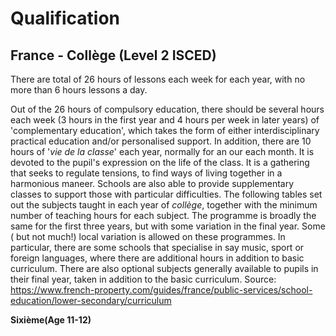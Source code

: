 # Qualification

## France - Collège (Level 2 ISCED)
There are total of 26 hours of lessons each week for each year, with no more than 6 hours lessons a day.

Out of the 26 hours of compulsory education, there should be several hours each week (3 hours in the first year and 4 hours per week in later years) of 'complementary education', which takes the form of either interdisciplinary practical education and/or personalised support.
In addition, there are 10 hours of '*vie de la classe*' each year, normally for an our each month. It is devoted to the pupil's expression on the life of the class. It is a gathering that seeks to regulate tensions, to find ways of living together in a harmonious maneer.
Schools are also able to provide supplementary classes to support those with particular difficulties.
The following tables set out the subjects taught in each year of *collège*, together with the minimum number of teaching hours for each subject. The programme is broadly the same for the first three years, but with some variation in the final year.
Some ( but not much!) local variation is allowed on these programmes.
In particular, there are some schools that specialise in say music, sport or foreign languages, where there are additional hours in addition to basic curriculum.
There are also optional subjects generally available to pupils in their final year, taken in addition to the basic curriculum.
Source: https://www.french-property.com/guides/france/public-services/school-education/lower-secondary/curriculum

**Sixième(Age 11-12)**
